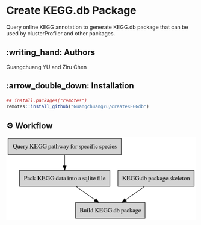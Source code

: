<!-- README.md is generated from README.Rmd. Please edit that file -->

# Create KEGG.db Package

Query online KEGG annotation to generate KEGG.db package that can be
used by clusterProfiler and other packages.

## :writing\_hand: Authors

Guangchuang YU and Ziru Chen

## :arrow\_double\_down: Installation

``` r
## install.packages("remotes")
remotes::install_github("GuangchuangYu/createKEGGdb")
```

## :gear: Workflow

![](inst/diagram.png)
